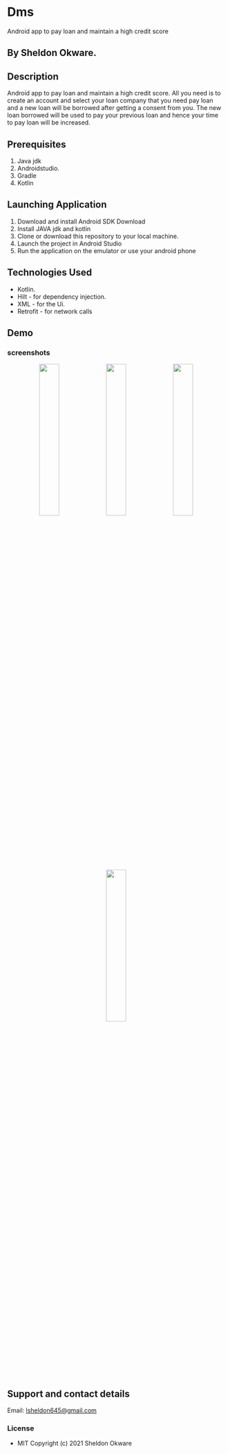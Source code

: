 # Dms
Android app to pay loan and maintain a high credit score
## By Sheldon Okware.

## Description
Android app to pay loan and maintain a high credit score. All you need is to create an account and select your loan company that you need pay loan and a new loan will be borrowed after getting a consent from you. The new loan borrowed will be used to pay your previous loan and hence your time to pay loan will be increased.


## Prerequisites
1. Java jdk
2. Androidstudio.
3. Gradle
4. Kotlin

## Launching Application
1. Download and install Android SDK Download
2. Install JAVA jdk and kotlin
3. Clone or download this repository to your local machine.
4. Launch the project in Android Studio
5. Run the application on the emulator or use your android phone


## Technologies Used
* Kotlin.
* Hilt - for dependency injection.
* XML - for the Ui.
* Retrofit - for network calls
## Demo
### screenshots
<p align="center">
<img src="https://user-images.githubusercontent.com/87479198/190394583-be571f89-3419-48eb-b594-6495fd22b069.png" width=30% height=30% >
<img src="https://user-images.githubusercontent.com/87479198/190394615-fdc53133-3dc9-41ff-b168-6cdf6009225b.png" width=30% height=30% >
<img src="https://user-images.githubusercontent.com/87479198/190394635-3038929a-70cb-4e55-9476-af03c23df1e6.png" width=30% height=30% >
<img src="https://user-images.githubusercontent.com/87479198/190394646-86da8430-ce37-4955-b971-ee5abe373ba6.png" width=30% height=30% >
</p>




## Support and contact details
Email: lsheldon645@gmail.com


### License
* MIT
Copyright (c) 2021 Sheldon Okware
